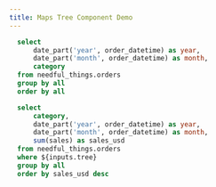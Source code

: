 ```yaml
---
title: Maps Tree Component Demo
---
```




```sql dgrid
  select
      date_part('year', order_datetime) as year,
      date_part('month', order_datetime) as month,
      category
  from needful_things.orders
  group by all
  order by all
```

<!-- DataTable data={dgrid} / -->



```sql orders_by_tree
  select 
      category,
      date_part('year', order_datetime) as year,
      date_part('month', order_datetime) as month,
      sum(sales) as sales_usd
  from needful_things.orders
  where ${inputs.tree}
  group by all
  order by sales_usd desc
```


<Grid cols=2>
  <MapsTree treeData={dgrid} columns={['category','year']} title="Maps Tree" name="tree"/>
  <DataTable data={orders_by_tree} />
</Grid>


